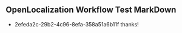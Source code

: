## OpenLocalization Workflow Test MarkDown
* 2efeda2c-29b2-4c96-8efa-358a51a6b11f thanks!

<!--HONumber=Aug16_HO3-->


